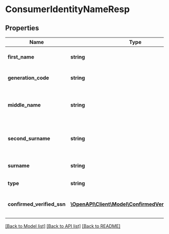# ConsumerIdentityNameResp

## Properties
Name | Type | Description | Notes
------------ | ------------- | ------------- | -------------
**first_name** | **string** | Consumer&#39;s Full First Name. | [optional] [default to 'JON']
**generation_code** | **string** | Generation Code if applicable. | [optional] [default to 'J']
**middle_name** | **string** | Consumer&#39;s Full Middle Name or Middle Initial | [optional] [default to 'Q']
**second_surname** | **string** | Second half of the surname for dual surnames. | [optional] [default to 'CONSUMER']
**surname** | **string** | Consumer&#39;s last name. | [optional] [default to 'CONSUMER']
**type** | **string** | Name Type | [optional] [default to 'A']
**confirmed_verified_ssn** | [**\OpenAPI\Client\Model\ConfirmedVerifiedSsnResp[]**](ConfirmedVerifiedSsnResp.md) | Consumer&#39;s confirmed Verified SSN. | [optional] 

[[Back to Model list]](../README.md#documentation-for-models) [[Back to API list]](../README.md#documentation-for-api-endpoints) [[Back to README]](../README.md)


